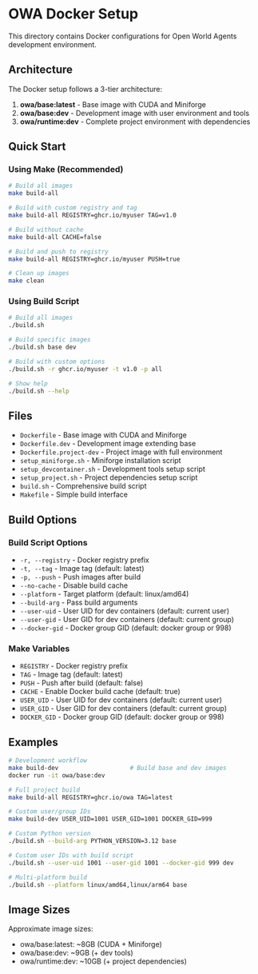 # OWA Docker Setup

This directory contains Docker configurations for Open World Agents development environment.

## Architecture

The Docker setup follows a 3-tier architecture:

1. **owa/base:latest** - Base image with CUDA and Miniforge
2. **owa/base:dev** - Development image with user environment and tools
3. **owa/runtime:dev** - Complete project environment with dependencies

## Quick Start

### Using Make (Recommended)

```bash
# Build all images
make build-all

# Build with custom registry and tag
make build-all REGISTRY=ghcr.io/myuser TAG=v1.0

# Build without cache
make build-all CACHE=false

# Build and push to registry
make build-all REGISTRY=ghcr.io/myuser PUSH=true

# Clean up images
make clean
```

### Using Build Script

```bash
# Build all images
./build.sh

# Build specific images
./build.sh base dev

# Build with custom options
./build.sh -r ghcr.io/myuser -t v1.0 -p all

# Show help
./build.sh --help
```

## Files

- `Dockerfile` - Base image with CUDA and Miniforge
- `Dockerfile.dev` - Development image extending base
- `Dockerfile.project-dev` - Project image with full environment
- `setup_miniforge.sh` - Miniforge installation script
- `setup_devcontainer.sh` - Development tools setup script
- `setup_project.sh` - Project dependencies setup script
- `build.sh` - Comprehensive build script
- `Makefile` - Simple build interface

## Build Options

### Build Script Options

- `-r, --registry` - Docker registry prefix
- `-t, --tag` - Image tag (default: latest)
- `-p, --push` - Push images after build
- `--no-cache` - Disable build cache
- `--platform` - Target platform (default: linux/amd64)
- `--build-arg` - Pass build arguments
- `--user-uid` - User UID for dev containers (default: current user)
- `--user-gid` - User GID for dev containers (default: current group)
- `--docker-gid` - Docker group GID (default: docker group or 998)

### Make Variables

- `REGISTRY` - Docker registry prefix
- `TAG` - Image tag (default: latest)
- `PUSH` - Push after build (default: false)
- `CACHE` - Enable Docker build cache (default: true)
- `USER_UID` - User UID for dev containers (default: current user)
- `USER_GID` - User GID for dev containers (default: current group)
- `DOCKER_GID` - Docker group GID (default: docker group or 998)

## Examples

```bash
# Development workflow
make build-dev                    # Build base and dev images
docker run -it owa/base:dev

# Full project build
make build-all REGISTRY=ghcr.io/owa TAG=latest

# Custom user/group IDs
make build-dev USER_UID=1001 USER_GID=1001 DOCKER_GID=999

# Custom Python version
./build.sh --build-arg PYTHON_VERSION=3.12 base

# Custom user IDs with build script
./build.sh --user-uid 1001 --user-gid 1001 --docker-gid 999 dev

# Multi-platform build
./build.sh --platform linux/amd64,linux/arm64 base
```

## Image Sizes

Approximate image sizes:
- owa/base:latest: ~8GB (CUDA + Miniforge)
- owa/base:dev: ~9GB (+ dev tools)
- owa/runtime:dev: ~10GB (+ project dependencies)
